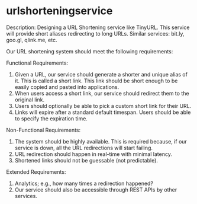 # urlshorteningservice


Description: Designing a URL Shortening service like TinyURL. This service will provide short aliases redirecting to long URLs. Similar services: bit.ly, goo.gl, qlink.me, etc.

Our URL shortening system should meet the following requirements:

Functional Requirements:
1.	Given a URL, our service should generate a shorter and unique alias of it. This is called a short link. This link should be short enough to be easily copied and pasted into applications.
2.	When users access a short link, our service should redirect them to the original link.
3.	Users should optionally be able to pick a custom short link for their URL.
4.	Links will expire after a standard default timespan. Users should be able to specify the expiration time.

Non-Functional Requirements:
1.	The system should be highly available. This is required because, if our service is down, all the URL redirections will start failing.
2.	URL redirection should happen in real-time with minimal latency.
3.	Shortened links should not be guessable (not predictable).

Extended Requirements:
1.	Analytics; e.g., how many times a redirection happened?
2.	Our service should also be accessible through REST APIs by other services.

